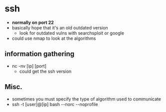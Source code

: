 
# ssh
- **normally on port 22**
- basically hope that it's an old outdated version
  - look for outdated vulns with searchsploit or google
- could use nmap to look at the algorithms

## information gathering
- nc -nv [ip] [port]
  - could get the ssh version

## Misc.
- sometimes you must specify the type of algorithm used to communicate
- ssh -t [user]@[ip] bash --norc --noprofile

